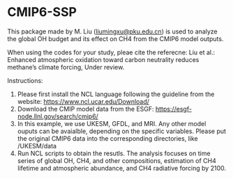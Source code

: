 # CMIP6-SSP

This package made by M. Liu (liumingxu@pku.edu.cn) is used to analyze the global OH budget and its effect on CH4 from the CMIP6 model outputs. 

When using the codes for your study, pleae cite the referecne:
Liu et al.: Enhanced atmospheric oxidation toward carbon neutrality reduces methane’s climate forcing, Under review.

Instructions:

1. Please first install the NCL language following the guideline from the website: https://www.ncl.ucar.edu/Download/
2. Download the CMIP model data from the ESGF: https://esgf-node.llnl.gov/search/cmip6/
3. In this example, we use UKESM, GFDL, and MRI. Any other model ouputs can be avaialble, depending on the specific variables.
   Please put the original CMIP6 data into the corresponding directories, like /UKESM/data
4. Run NCL scripts to obtain the resutls. The analysis focuses on time series of global OH, CH4, and other compositions, estimation of CH4 lifetime and atmospheric abundance, and CH4 radiative forcing by 2100. 
